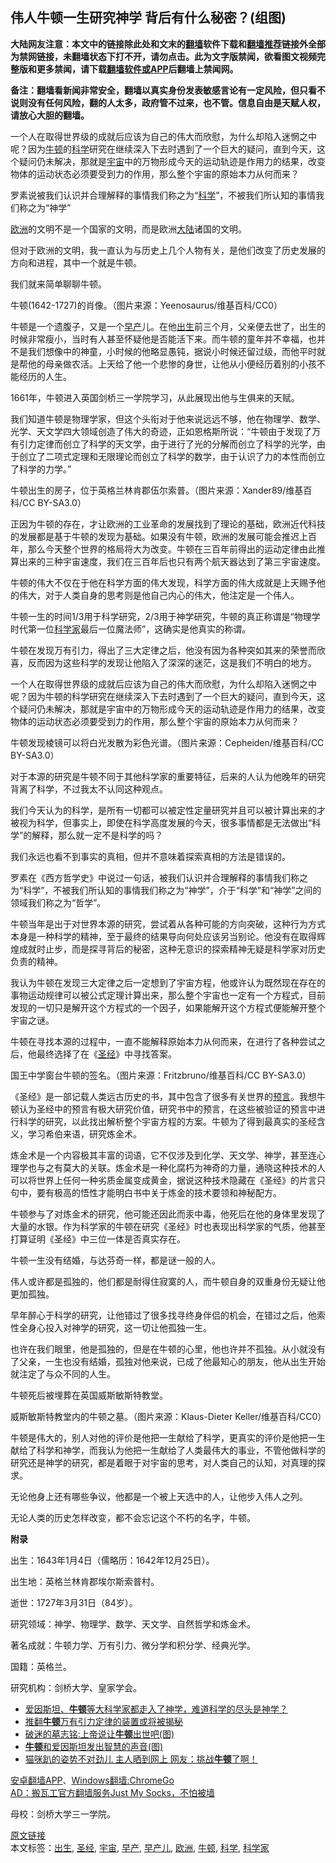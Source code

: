  <h2>伟人牛顿一生研究神学 背后有什么秘密？(组图)</h2> <p class="notice"><b>大陆网友注意：本文中的链接除此处和文末的<a href="https://github.com/bannedbook/fanqiang" >翻墙</a>软件下载和<a href="https://github.com/killgcd/justmysocks/blob/master/README.md">翻墙推荐</a>链接外全部为禁网链接，未翻墙状态下打不开，请勿点击。此为文字版禁闻，欲看图文视频完整版和更多禁闻，请下载<a href="https://github.com/bannedbook/fanqiang">翻墙软件或APP</a>后翻墙上禁闻网。</p><p>备注：翻墙看新闻非常安全，翻墙以真实身份发表敏感言论有一定风险，但只看不说则没有任何风险，翻的人太多，政府管不过来，也不管。信息自由是天赋人权，请放心大胆的翻墙。</b></p>  <div class="entry"> <p id="summary">一个人在取得世界级的成就后应该为自己的伟大而欣慰，为什么却陷入迷惘之中呢？因为<a href="https://www.bannedbook.org/bnews/tag/%E7%89%9B%E9%A1%BF/" class="st_tag internal_tag" rel="tag" title="标签 牛顿 下的日志">牛顿</a>的<span class='wp_keywordlink'><a href="https://www.bannedbook.org/forum11/topic309.html" title="禁片：“科学”的棍子" target="_blank">科学</a></span>研究在继续深入下去时遇到了一个巨大的疑问，直到今天，这个疑问仍未解决，那就是<a href="https://www.bannedbook.org/bnews/tag/%e5%ae%87%e5%ae%99/" class="st_tag internal_tag" rel="tag" title="标签 宇宙 下的日志">宇宙</a>中的万物形成今天的运动轨迹是作用力的结果，改变物体的运动状态必须要受到力的作用，那么整个宇宙的原始本力从何而来？</p> <p id="conimg">罗素说被我们认识并合理解释的事情我们称之为“<a href="https://www.bannedbook.org/bnews/tag/%e7%a7%91%e5%ad%a6/" class="st_tag internal_tag" rel="tag" title="标签 科学 下的日志">科学</a>”，不被我们所认知的事情我们称之为“神学”</p> <p><a href="https://www.bannedbook.org/bnews/tag/%e6%ac%a7%e6%b4%b2/" class="st_tag internal_tag" rel="tag" title="标签 欧洲 下的日志">欧洲</a>的文明不是一个国家的文明，而是欧洲<span class='wp_keywordlink_affiliate'><a href="https://www.bannedbook.org/" title="大陆" target="_blank">大陆</a></span>诸国的文明。</p> <p>但对于欧洲的文明，我一直认为与历史上几个人物有关，是他们改变了历史发展的方向和进程，其中一个就是牛顿。</p> <p>我们就来简单聊聊牛顿。</p> <p>牛顿(1642-1727)的肖像。（图片来源：Yeenosaurus/维基百科/CC0）</p> <p>牛顿是一个遗腹子，又是一个<a href="https://www.bannedbook.org/bnews/tag/%E6%97%A9%E4%BA%A7/" class="st_tag internal_tag" rel="tag" title="标签 早产 下的日志">早产</a>儿。在他<a href="https://www.bannedbook.org/bnews/tag/%E5%87%BA%E7%94%9F/" class="st_tag internal_tag" rel="tag" title="标签 出生 下的日志">出生</a>前三个月，父亲便去世了，出生的时候非常瘦小，当时有人甚至怀疑他是否能活下来。而牛顿的童年并不幸福，也并不是我们想像中的神童，小时候的他略显愚钝，据说小时候还留过级，而他平时就是帮他的母亲做农活。上天给了他一个悲惨的身世，让他从小便经历着别的小孩不能经历的人生。</p> <p>1661年，牛顿进入英国剑桥三一学院学习，从此展现出他与生俱来的天赋。</p> <p>我们知道牛顿是物理学家，但这个头衔对于他来说远远不够，他在物理学、数学、光学、天文学四大领域创造了伟大的奇迹，正如恩格斯所说：“牛顿由于发现了万有引力定律而创立了科学的天文学，由于进行了光的分解而创立了科学的光学，由于创立了二项式定理和无限理论而创立了科学的数学，由于认识了力的本性而创立了科学的力学。”</p> <p>牛顿出生的房子，位于英格兰林肯郡伍尔索普。（图片来源：Xander89/维基百科/CC BY-SA3.0）</p> <p>正因为牛顿的存在，才让欧洲的工业革命的发展找到了理论的基础，欧洲近代科技的发展都是基于牛顿的发现为基础。如果没有牛顿，欧洲的发展可能会推迟上百年，那么今天整个世界的格局将大为改变。牛顿在三百年前得出的运动定律由此推算出来的三种宇宙速度，我们在三百年后也只有两个航天器达到了第三宇宙速度。</p>  <p>牛顿的伟大不仅在于他在科学方面的伟大发现，科学方面的伟大成就是上天赐予他的伟大，对于人类自身的思考则是他自己内心的伟大，他注定是一个伟人。</p> <p>牛顿一生的时间1/3用于科学研究，2/3用于神学研究，牛顿的真正称谓是“物理学时代第一位<a href="https://www.bannedbook.org/bnews/tag/%e7%a7%91%e5%ad%a6%e5%ae%b6/" class="st_tag internal_tag" rel="tag" title="标签 科学家 下的日志">科学家</a>最后一位魔法师”，这确实是他真实的称谓。</p> <p>牛顿在发现万有引力，得出了三大定律之后，他没有因为各种突如其来的荣誉而欣喜，反而因为这些科学的发现让他陷入了深深的迷茫，这是我们不明白的地方。</p> <p>一个人在取得世界级的成就后应该为自己的伟大而欣慰，为什么却陷入迷惘之中呢？因为牛顿的科学研究在继续深入下去时遇到了一个巨大的疑问，直到今天，这个疑问仍未解决，那就是宇宙中的万物形成今天的运动轨迹是作用力的结果，改变物体的运动状态必须要受到力的作用，那么整个宇宙的原始本力从何而来？</p> <p>牛顿发现棱镜可以将白光发散为彩色光谱。（图片来源：Cepheiden/维基百科/CC BY-SA3.0）</p> <p>对于本源的研究是牛顿不同于其他科学家的重要特征，后来的人认为他晚年的研究背离了科学，不过我太不认同这种观点。</p> <p>我们今天认为的科学，是所有一切都可以被定性定量研究并且可以被计算出来的才被视为科学，但事实上，即使在科学高度发展的今天，很多事情都是无法做出“科学”的解释，那么就一定不是科学的吗？</p> <p>我们永远也看不到事实的真相，但并不意味着探索真相的方法是错误的。</p> <p>罗素在《西方哲学史》中说过一句话，被我们认识并合理解释的事情我们称之为“科学”，不被我们所认知的事情我们称之为“神学”，介于“科学”和“神学”之间的领域我们称之为“哲学”。</p> <p>牛顿当年是出于对世界本源的研究，尝试着从各种可能的方向突破，这种行为方式本身是一种科学的精神，至于最终的结果导向何处应该另当别论。他没有在取得辉煌成就时止步，而是探寻背后的秘密，这种无意识的探索精神无疑是科学家对历史负责的精神。</p> <p>我认为牛顿在发现三大定律之后一定想到了宇宙方程，他或许认为既然现在存在的事物运动规律可以被公式定理计算出来，那么整个宇宙也一定有一个方程式，目前发现的一切只是解开这个方程式的一个因子，如果能解开这个方程式便能解开整个宇宙之谜。</p>  <p>牛顿在寻找本源的过程中，一直不能解释原始本力从何而来，在进行了各种尝试之后，他最终选择了在《<a href="https://www.bannedbook.org/bnews/tag/%e5%9c%a3%e7%bb%8f/" class="st_tag internal_tag" rel="tag" title="标签 圣经 下的日志">圣经</a>》中寻找答案。</p> <p>国王中学窗台牛顿的签名。（图片来源：Fritzbruno/维基百科/CC BY-SA3.0）</p> <p>《圣经》是一部记载人类远古历史的书，其中包含了很多有关世界的<span class='wp_keywordlink'><a href="https://www.bannedbook.org/forum5/" title="预言玄学禁书下载" rel="nofollow">预言</a></span>。我想牛顿认为圣经中的预言有极大研究价值，研究书中的预言，在这些被验证的预言中进行科学的研究，以此找出解析整个宇宙方程的方案。牛顿为了得到最真实的圣经含义，学习希伯来语，研究炼金术。</p> <p>炼金术是一个内容极其丰富的词语，它不仅涉及到化学、天文学、神学，甚至连心理学也与之有莫大的关联。炼金术是一种化腐朽为神奇的力量，通晓这种技术的人可以将世界上任何一种劣质金属变成黄金，据说这种技术隐藏在《圣经》的片言只句中，要有极高的悟性才能明白书中关于炼金的技术要领和神秘配方。</p> <p>牛顿参与了对炼金术的研究，他可能还因此而汞中毒，他死后在他的身体里发现了大量的水银。作为科学家的牛顿在研究《圣经》时也表现出科学家的气质，他甚至打算证明《圣经》中三位一体是否真实存在。</p> <p>牛顿一生没有结婚，与达芬奇一样，都是谜一般的人。</p> <p>伟人或许都是孤独的，他们都是耐得住寂寞的人，而牛顿自身的双重身份无疑让他更加孤独。</p> <p>早年醉心于科学的研究，让他错过了很多找寻终身伴侣的机会，在错过之后，他索性全身心投入对神学的研究，这一切让他孤独一生。</p> <p>也许在我们眼里，他是孤独的，但是在牛顿的心里，他也许并不孤独。从小就没有了父亲，一生也没有结婚，孤独对他来说，已成了他最知心的朋友，他从出生开始就注定了与众不同的人生。</p> <p>牛顿死后被埋葬在英国威斯敏斯特教堂。</p> <p>威斯敏斯特教堂内的牛顿之墓。（图片来源：Klaus-Dieter Keller/维基百科/CC0）</p>  <p>牛顿是伟大的，别人对他的评价是他把一生献给了科学，更真实的评价是他把一生献给了科学和神学，而我认为他把一生献给了人类最伟大的事业，不管他做科学的研究还是神学的研究，都是着眼于对宇宙的思考，对人类自己的认知，对真理的探求。</p> <p>无论他身上还有哪些争议，他都是一个被上天选中的人，让他步入伟人之列。</p> <p>无论人类的历史怎样改变，都不会忘记这个不朽的名字，牛顿。</p> <p><strong>附录</strong></p> <p>出生：1643年1月4日（儒略历：1642年12月25日）。</p> <p>出生地：英格兰林肯郡埃尔斯索普村。</p> <p>逝世：1727年3月31日（84岁）。</p> <p>研究领域：神学、物理学、数学、天文学、自然哲学和炼金术。</p> <p>著名成就：牛顿力学、万有引力、微分学和积分学、经典光学。</p> <p>国籍：英格兰。</p> <p>研究机构：剑桥大学、皇家学会。</p>  <ul class='op-related-articles' title='相关阅读'> <li><a href='https://www.bannedbook.org/bnews/comments/20200522/1332799.html' target='_blank'>爱因斯坦、<b>牛顿</b>等大科学家都走入了神学，难道科学的尽头是神学？</a></li> <li><a href='https://www.bannedbook.org/bnews/comments/20200114/1258966.html' target='_blank'>推翻<b>牛顿</b>万有引力定律的装置或将被揭秘</a></li> <li><a href='https://www.bannedbook.org/bnews/ccpdope/20190901/1183845.html' target='_blank'>破迷的墓志铭:上帝说让<b>牛顿</b>出世吧(图)</a></li> <li><a href='https://www.bannedbook.org/bnews/ccpdope/20190529/1135505.html' target='_blank'><b>牛顿</b>和爱因斯坦发出智慧的声音(图)</a></li> <li><a href='https://www.bannedbook.org/bnews/funmedia/20190519/1130245.html' target='_blank'>猫咪趴的姿势不对劲儿 主人晒到网上 网友：挑战<b>牛顿</b>了啊！</a></li> </ul> <div class="texttj"> <a href="https://github.com/bannedbook/fanqiang/wiki/%E7%A6%81%E9%97%BB%E7%BD%91%E5%AE%89%E5%8D%93%E7%BF%BB%E5%A2%99%E6%96%B0%E9%97%BBAPP" target="_blank">安卓翻墙APP</a>、<a href="https://github.com/bannedbook/fanqiang/wiki/Chrome%E4%B8%80%E9%94%AE%E7%BF%BB%E5%A2%99%E5%8C%85" target="_blank">Windows翻墙:ChromeGo</a><br/> <a href="https://github.com/killgcd/justmysocks/blob/master/README.md" target="_blank">AD：搬瓦工官方翻墙服务Just My Socks，不怕被墙</a> </div><p>母校：剑桥大学三一学院。</p><a name='sharetosocial'></a>         <div><a href='https://www.bannedbook.org/bnews/comments/20200609/1341966.html'>原文链接</a></div>  </div><!--END ENTRY--> <div class="postfooter"> <div>本文标签：<a href="https://www.bannedbook.org/bnews/tag/%E5%87%BA%E7%94%9F/" rel="tag">出生</a>, <a href="https://www.bannedbook.org/bnews/tag/%e5%9c%a3%e7%bb%8f/" rel="tag">圣经</a>, <a href="https://www.bannedbook.org/bnews/tag/%e5%ae%87%e5%ae%99/" rel="tag">宇宙</a>, <a href="https://www.bannedbook.org/bnews/tag/%E6%97%A9%E4%BA%A7/" rel="tag">早产</a>, <a href="https://www.bannedbook.org/bnews/tag/%E6%97%A9%E4%BA%A7%E5%84%BF/" rel="tag">早产儿</a>, <a href="https://www.bannedbook.org/bnews/tag/%e6%ac%a7%e6%b4%b2/" rel="tag">欧洲</a>, <a href="https://www.bannedbook.org/bnews/tag/%E7%89%9B%E9%A1%BF/" rel="tag">牛顿</a>, <a href="https://www.bannedbook.org/bnews/tag/%e7%a7%91%e5%ad%a6/" rel="tag">科学</a>, <a href="https://www.bannedbook.org/bnews/tag/%e7%a7%91%e5%ad%a6%e5%ae%b6/" rel="tag">科学家</a></div>  </div><!--END POSTFOOTER--> 